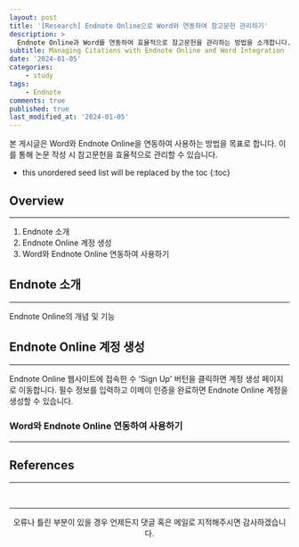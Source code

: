 ```yaml
---
layout: post
title: '[Research] Endnote Online으로 Word와 연동하여 참고문헌 관리하기'
description: >
  Endnote Online과 Word를 연동하여 효율적으로 참고문헌을 관리하는 방법을 소개합니다.
subtitle: Managing Citations with Endnote Online and Word Integration
date: '2024-01-05'
categories:
    - study
tags:
    - Endnote
comments: true
published: true
last_modified_at: '2024-01-05'
---
```


본 게시글은 Word와 Endnote Online을 연동하여 사용하는 방법을 목표로 합니다. 이를 통해 논문 작성 시 참고문헌을 효율적으로 관리할 수 있습니다.

* this unordered seed list will be replaced by the toc
{:toc}

## Overview

***

1. Endnote 소개
2. Endnote Online 계정 생성
3. Word와 Endnote Online 연동하여 사용하기


## Endnote 소개

***

Endnote Online의 개념 및 기능

## Endnote Online 계정 생성

***

Endnote Online 웹사이트에 접속한 수 'Sign Up' 버턴을 클릭하면 계정 생성 페이지로 이동합니다. 필수 정보를 입력하고 이메이 인증을 완료하면 Endnote Online 계정을 생성할 수 있습니다.

### Word와 Endnote Online 연동하여 사용하기

***



## References

***


<br>

***

<center>오류나 틀린 부분이 있을 경우 언제든지 댓글 혹은 메일로 지적해주시면 감사하겠습니다.</center>